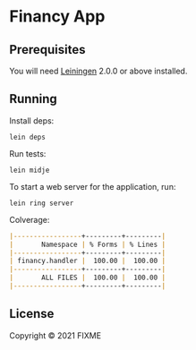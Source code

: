 # Financy App

## Prerequisites

You will need [Leiningen][] 2.0.0 or above installed.

[leiningen]: https://github.com/technomancy/leiningen

## Running

Install deps:

    lein deps

Run tests:

    lein midje

To start a web server for the application, run:

    lein ring server

Colverage:

```md
|-----------------+---------+---------|
|       Namespace | % Forms | % Lines |
|-----------------+---------+---------|
| financy.handler |  100.00 |  100.00 |
|-----------------+---------+---------|
|       ALL FILES |  100.00 |  100.00 |
|-----------------+---------+---------|
```

## License

Copyright © 2021 FIXME
